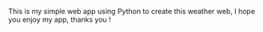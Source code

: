 This is my simple web app using Python to create this weather web, I hope you enjoy my app, thanks you !
